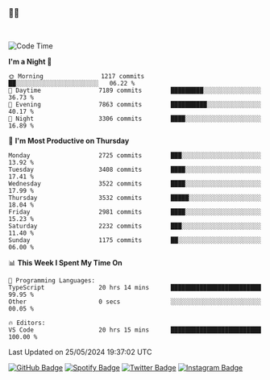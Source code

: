 ### 🤙🍺

<!-- <a href="https://github-readme-stats.vercel.app/api?username=hzak2xx&count_private=true&show_icons=true&theme=dracula">
  <img align="center" src="https://github-readme-stats.vercel.app/api?username=hzak2xx&count_private=true&show_icons=true&theme=dracula" />
</a>
</br> -->
</br>

<!--START_SECTION:waka-->
![Code Time](http://img.shields.io/badge/Code%20Time-3%2C342%20hrs%2036%20mins-blue)

**I'm a Night 🦉** 

```text
🌞 Morning                1217 commits        ██░░░░░░░░░░░░░░░░░░░░░░░   06.22 % 
🌆 Daytime                7189 commits        █████████░░░░░░░░░░░░░░░░   36.73 % 
🌃 Evening                7863 commits        ██████████░░░░░░░░░░░░░░░   40.17 % 
🌙 Night                  3306 commits        ████░░░░░░░░░░░░░░░░░░░░░   16.89 % 
```
📅 **I'm Most Productive on Thursday** 

```text
Monday                   2725 commits        ███░░░░░░░░░░░░░░░░░░░░░░   13.92 % 
Tuesday                  3408 commits        ████░░░░░░░░░░░░░░░░░░░░░   17.41 % 
Wednesday                3522 commits        ████░░░░░░░░░░░░░░░░░░░░░   17.99 % 
Thursday                 3532 commits        █████░░░░░░░░░░░░░░░░░░░░   18.04 % 
Friday                   2981 commits        ████░░░░░░░░░░░░░░░░░░░░░   15.23 % 
Saturday                 2232 commits        ███░░░░░░░░░░░░░░░░░░░░░░   11.40 % 
Sunday                   1175 commits        ██░░░░░░░░░░░░░░░░░░░░░░░   06.00 % 
```


📊 **This Week I Spent My Time On** 

```text
💬 Programming Languages: 
TypeScript               20 hrs 14 mins      █████████████████████████   99.95 % 
Other                    0 secs              ░░░░░░░░░░░░░░░░░░░░░░░░░   00.05 % 

🔥 Editors: 
VS Code                  20 hrs 15 mins      █████████████████████████   100.00 % 
```


 Last Updated on 25/05/2024 19:37:02 UTC
<!--END_SECTION:waka-->

[![GitHub Badge](https://img.shields.io/badge/GitHub-100000?style=for-the-badge&logo=github&logoColor=white)](https://github.com/hzak2xx)
[![Spotify Badge](https://img.shields.io/badge/Spotify-1ED760?&style=for-the-badge&logo=spotify&logoColor=white)](https://open.spotify.com/user/uf90s6sbbh75a1mt44clkhkvf)
[![Twitter Badge](https://img.shields.io/badge/Twitter-1DA1F2?style=for-the-badge&logo=twitter&logoColor=white)](https://twitter.com/hzak2xx)
[![Instagram Badge](https://img.shields.io/badge/Instagram-E4405F?style=for-the-badge&logo=instagram&logoColor=white)](https://www.instagram.com/hzak2xx/)
